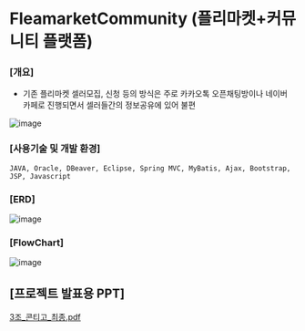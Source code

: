# FleamarketCommunity (플리마켓+커뮤니티 플랫폼)

### [개요]
  - 기존 플리마켓 셀러모집, 신청 등의 방식은 주로 카카오톡 오픈채팅방이나 네이버 카페로 진행되면서 셀러들간의 정보공유에 있어 불편
 

![image](https://user-images.githubusercontent.com/114139279/236097447-f95e2cdc-71ae-480d-9666-30e600ea9b9a.png)


### [사용기술 및 개발 환경]
```
JAVA, Oracle, DBeaver, Eclipse, Spring MVC, MyBatis, Ajax, Bootstrap, JSP, Javascript
```

### [ERD]
![image](https://user-images.githubusercontent.com/114139279/236098480-0aff42ef-61bc-4168-98a4-59546d2cd131.png)


### [FlowChart]
![image](https://user-images.githubusercontent.com/114139279/236095707-92b4137c-6da2-4b98-a22e-75be6a85adf2.png)

## [프로젝트 발표용 PPT]
[3조_콘티고_최종.pdf](https://github.com/youjean1101/FleamarketCommunity/files/11411407/3._._.pdf)
